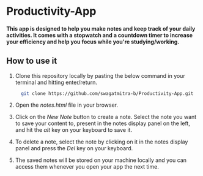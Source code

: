 # Productivity-App

#### This app is designed to help you make notes and keep track of your daily activities. It comes with a stopwatch and a countdown timer to increase your efficiency and help you focus while you're studying/working.


## How to use it

1. Clone this repository locally by pasting the below command in your terminal and hitting enter/return.
   ```bash
     git clone https://github.com/swagatmitra-b/Productivity-App.git
   ```
2. Open the *notes.html* file in your browser. 

3. Click on the *New Note* button to create a note. Select the note you want to save your content to, present in the notes display panel on the left, and hit the *alt* key on your keyboard to save it. 

4. To delete a note, select the note by clicking on it in the notes display panel and press the *Del* key on your keyboard. 

5. The saved notes will be stored on your machine locally and you can access them whenever you open your app the next time. 
